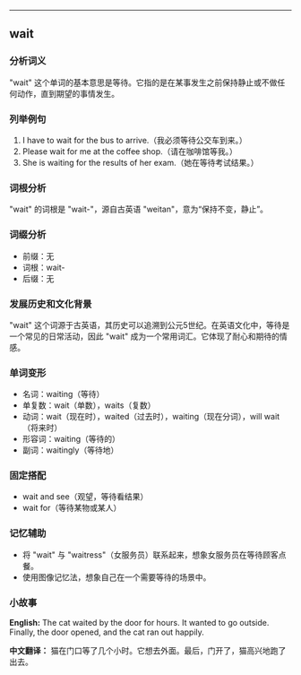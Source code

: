 
---------------
## wait
### 分析词义
"wait" 这个单词的基本意思是等待。它指的是在某事发生之前保持静止或不做任何动作，直到期望的事情发生。

### 列举例句
1. I have to wait for the bus to arrive.（我必须等待公交车到来。）
2. Please wait for me at the coffee shop.（请在咖啡馆等我。）
3. She is waiting for the results of her exam.（她在等待考试结果。）

### 词根分析
"wait" 的词根是 "wait-"，源自古英语 "weitan"，意为“保持不变，静止”。

### 词缀分析
- 前缀：无
- 词根：wait-
- 后缀：无

### 发展历史和文化背景
"wait" 这个词源于古英语，其历史可以追溯到公元5世纪。在英语文化中，等待是一个常见的日常活动，因此 "wait" 成为一个常用词汇。它体现了耐心和期待的情感。

### 单词变形
- 名词：waiting（等待）
- 单复数：wait（单数），waits（复数）
- 动词：wait（现在时），waited（过去时），waiting（现在分词），will wait（将来时）
- 形容词：waiting（等待的）
- 副词：waitingly（等待地）

### 固定搭配
- wait and see（观望，等待看结果）
- wait for（等待某物或某人）

### 记忆辅助
- 将 "wait" 与 "waitress"（女服务员）联系起来，想象女服务员在等待顾客点餐。
- 使用图像记忆法，想象自己在一个需要等待的场景中。

### 小故事
**English:**
The cat waited by the door for hours. It wanted to go outside. Finally, the door opened, and the cat ran out happily.

**中文翻译：**
猫在门口等了几个小时。它想去外面。最后，门开了，猫高兴地跑了出去。

